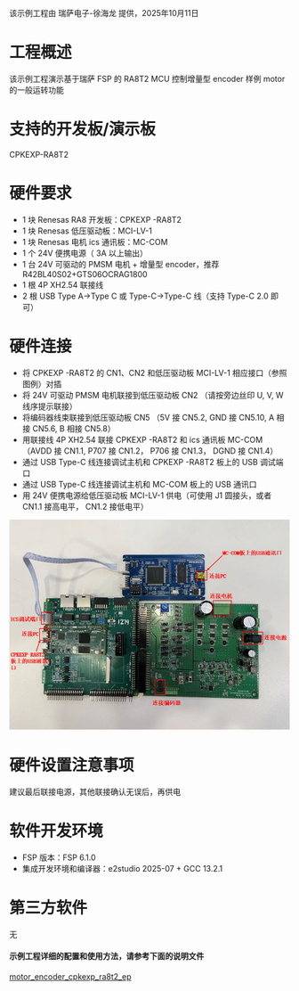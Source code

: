 该示例工程由 瑞萨电子-徐海龙 提供，2025年10月11日

# 工程概述

该示例工程演示基于瑞萨 FSP 的 RA8T2 MCU 控制增量型 encoder 样例 motor 的一般运转功能

# 支持的开发板/演示板
CPKEXP-RA8T2

# 硬件要求

- 1 块 Renesas RA8 开发板：CPKEXP -RA8T2
- 1 块 Renesas 低压驱动板：MCI-LV-1
- 1 块 Renesas 电机 ics 通讯板：MC-COM
- 1 个 24V 便携电源（ 3A 以上输出）
- 1 台 24V 可驱动的 PMSM 电机 + 增量型 encoder，推荐 R42BL40S02+GTS06OCRAG1800
- 1 根 4P XH2.54 联接线
- 2 根 USB Type A->Type C 或 Type-C->Type-C 线（支持 Type-C 2.0 即可）

# 硬件连接

- 将 CPKEXP -RA8T2 的 CN1、CN2 和低压驱动板 MCI-LV-1 相应接口（参照图例）对插
- 将 24V 可驱动 PMSM 电机联接到低压驱动板 CN2 （请按旁边丝印 U, V, W 线序提示联接）
- 将编码器线束联接到低压驱动板 CN5 （5V 接 CN5.2, GND 接 CN5.10, A 相接 CN5.6, B 相接 CN5.8）
- 用联接线 4P XH2.54 联接 CPKEXP -RA8T2 和 ics 通讯板 MC-COM（AVDD 接 CN1.1, P707 接 CN1.2， P706 接 CN1.3， DGND 接 CN1.4）
- 通过 USB Type-C 线连接调试主机和 CPKEXP -RA8T2 板上的 USB 调试端口
- 通过 USB Type-C 线连接调试主机和 MC-COM 板上的 USB 通讯口
- 用 24V 便携电源给低压驱动板 MCI-LV-1 供电（可使用 J1 圆接头，或者 CN1.1 接高电平， CN1.2 接低电平）

![hardware_connect](images/hardware_connect.png)


# 硬件设置注意事项

建议最后联接电源，其他联接确认无误后，再供电

# 软件开发环境

- FSP 版本：FSP 6.1.0
- 集成开发环境和编译器：e2studio 2025-07 + GCC 13.2.1

# 第三方软件
无

#### 示例工程详细的配置和使用方法，请参考下面的说明文件
[motor_encoder_cpkexp_ra8t2_ep](motor_encoder_cpkexp_ra8t2_ep.md)


